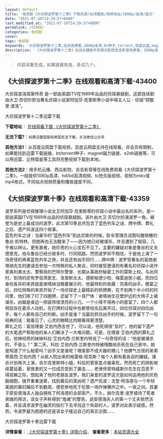```yaml
---
layout: default
title: '电视剧《大侦探波罗第十二季》下载资源/在线播放/视频地址/1080p/高清/蓝光'
date: "2021-07-10T14:39:57+0800"
last_modified_at: "2021-07-10T14:39:57+0800"
permalink: /43400/
categories: 电视剧
cover:
tags: 电视剧
keywords: '大侦探波罗第十二季,在线免费看,1080p高清,bt种子,torrent,百度云盘,magnet,磁力链,迅雷下载资源'
description: '《大侦探波罗第十二季》在线云播放手机西瓜影院吉吉影音免费看，1080p高清bd/hd未删减完整版和tc抢先枪版，mkv/mp4格式，附带bt/torrent种子、magnet/磁力链、百度云盘、网盘资源迅雷下载链接'
---
```


>内容采集生成，如果链接失效，多试几个。


## 《大侦探波罗第十二季》在线观看和高清下载-43400

大侦探波洛探案传奇 是一部由英国ITV在1989年出品的侦探悬疑剧，这部连续剧由大卫·苏切尔担当著名侦探小说家阿加莎&middot;克里斯蒂小说中得主人公 - 侦探“荷酷里&middot;波洛”。


大侦探波罗第十二季迅雷下载

**下载地址**： [在线观看下载 《大侦探波罗第十二季》](https://www.993dy.com//vod-detail-id-8605.html) 


**无法下载?**：`如果迅雷因版权原因无法下载，关注微信公众号 `

**其他方法1**：从百度云网盘下载视频，百度云网盘支持在线观看，非会员有限制，如果能找到迅雷下载链接、bt/torrent种子、magnet磁力链接、e2dk链接等，可以用迅雷、比特彗星等工具将完整视频下载到本地。

**其他方法2**：用手机云播、西瓜影院、吉吉影音等在线免费观看《大侦探波罗第十二季》，一般提供1080p高清、hd/bd高清视频、tc抢先版视频，视频为mkv或mp4格式，不同站点视频质量和播放速度不同。


## 《大侦探波罗第十季》在线观看和高清下载-43359

波罗系列是侦探推理小说女王阿加莎·克里斯蒂的侦探小说中最出名的系列，是一部由英国ITV在1989年出品的侦探悬疑剧。该片由大卫·苏切尔扮演波罗一角，被誉为是史上最成功的波罗。此次第10季总共包含了蓝色列车之谜、牌中牌、葬礼之后、遗产风波这四个故事。<br />蓝色列车之谜：当豪华的&ldquo;蓝色列车”到达尼斯的时候，卧车管理员试图叫醒熟睡的鲁丝·凯特林。但她再也无法醒来了——因为她已经被谋杀，并且遭到了毁容，几乎难以辨认。更有甚者，她珍贵的火心宝石不见了。主要的嫌疑对象是鲁丝的丈夫德里克。他与鲁丝已经分居多时，行同陌路。然而波罗却不相信，于是他上演了一场奇怪的再乘蓝色列车之旅，并且还有凶手同行&hellip;…牌中牌：波罗受著名的富商谢塔纳先生的邀请去参加一次特殊的私人聚会，同时接受邀请的有著名的侦探小说作家奥利弗太太、警察局的巴特尔警督、长期从事政府秘密工作的雷斯上校。与此同时，到场的还有罗伯茨医生、洛里默太太、德斯帕德少校、梅雷迪思小姐，而四位身份各异的来宾就是谢塔纳当晚要展示的、他最特别的收藏：完美的凶手。晚宴之后，四位特殊的来宾开始了一场侦探史上最精彩的桥牌赛，在不到两个半小时的时间里，他们除了打了四圈牌，还留下了一具尸体：谢塔纳生在壁炉边的大椅子上被谋杀，凶器是桌边一把装饰很漂亮的小刀。一个小得不得再小的密室了，四个人都明显存在着杀人动机，在打牌的过程中也都曾经先后离开过。四位侦探对四位凶手，每个人都有自己的判断。凶手是谁？当最后抓住凶手的时候，波罗留下了一句经典的话：我看见了，心灵的眼睛比肉眼看得更清楚。<br />葬礼之后：富翁理查&middot;艾伯内西去世了，可以说，他死得很“及时”，他的留下遗产的大笔遗产帮助他的亲人们解决了一大堆问题。可是，在理查&middot;艾伯内西的葬礼之后，他神经质的妹妹科拉&middot;艾伯内西·兰斯奎内特说了一句奇怪的话：“他是被谋杀的，不是么？” 第二天，科拉·艾伯内西·兰斯奎内特被残酷地杀死在自己家中。她是知道了什么秘密吗？凶手又是谁呢？理查那不成大器的甥儿？他脾气古怪的弟弟蒂莫西&middot;艾伯内西？从疯人院出来的格雷格&middot;班克斯？每个人都有着各自的嫌疑。谋杀计划再次上演，吉尔克里斯特小姐，科拉的管家差点被毒死。然而死亡的阴影继续蔓延着，家族里的又一位成员受到了袭击…… 老律师恩特威斯尔先生在百思不得其解之际，想起来了他的老朋友波罗。我们亲爱的波罗这次是如何运用他的灰色脑细胞，拨开重重迷雾，找到幕后的真凶呢？遗产风波：戈登&middot;柯洛德与一个年轻美貌的寡妇婚后不到数周，便悲惨地死于伦敦一场炸弹爆炸之中。一夜之间。其妻子原安德海夫人独自拥有了柯洛德的全部家产。不久，赫尔克里·波罗接待了死者弟媳的拜访，该女子声称得到“鬼魂”的警告，说安德海夫人的第一个丈夫依然活着，并且请求波罗在幽灵的指引下去寻找这个失踪的人，波罗对此表示疑惑。然而，令波罗最为困惑的还是该女子接近自己的真实企图......


大侦探波罗第十季迅雷下载

**详情查看**： [《大侦探波罗第十季》详情介绍](/movie/43359/)， **查看更多**：[本站资源大全](/movie/t/all/)

